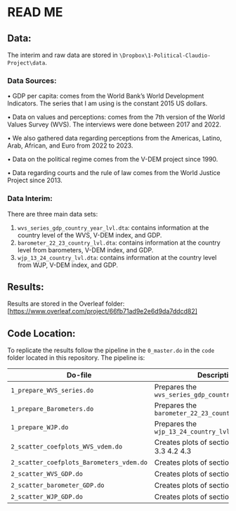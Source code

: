 # READ ME
## Data:
The interim and raw data are stored in `\Dropbox\1-Political-Claudio-Project\data`. 

### Data Sources:
• GDP per capita: comes from the World Bank’s World Development Indicators. The series that I am
using is the constant 2015 US dollars.

• Data on values and perceptions: comes from the 7th version of the World Values Survey (WVS). The
interviews were done between 2017 and 2022.
 
• We also gathered data regarding perceptions from the Americas, Latino, Arab, African, and Euro from 2022 to 2023.

• Data on the political regime comes from the V-DEM project since 1990.

• Data regarding courts and the rule of law comes from the World Justice Project since 2013.

### Data Interim: 
There are three main data sets: 
1. `wvs_series_gdp_country_year_lvl.dta`: contains information at the country level of the WVS, V-DEM index, and GDP.
2. `barometer_22_23_country_lvl.dta`: contains information at the country level from barometers, V-DEM index, and GDP.
3. `wjp_13_24_country_lvl.dta`: contains information at the country level from WJP, V-DEM index, and GDP.

## Results: 
Results are stored in the Overleaf folder: [https://www.overleaf.com/project/66fb71ad9e2e6d9da7ddcd82] 
   
## Code Location:
To replicate the results follow the pipeline in the `0_master.do` in the `code` folder located in this repository. The pipeline is: 

| Do-file      | Description |
| ----------- | ----------- |
| `1_prepare_WVS_series.do` | Prepares the `wvs_series_gdp_country_year_lvl.dta` |
| `1_prepare_Barometers.do`   | Prepares the `barometer_22_23_country_lvl.dta` |
| `1_prepare_WJP.do`   | Prepares the `wjp_13_24_country_lvl.dta` |
| `2_scatter_coefplots_WVS_vdem.do` | Creates plots of sections 2.4 2.5 3.2 3.3 4.2 4.3 |
| `2_scatter_coefplots_Barometers_vdem.do` | Creates plots of sections 5.2 5.3 |
| `2_scatter_WVS_GDP.do` | Creates plots of sections 2.4, 3.4, 4.4 |
| `2_scatter_barometer_GDP.do` | Creates plots of sections 5.4 8.2| 
| `2_scatter_WJP_GDP.do` | Creates plots of sections 6.1 6.2 |



